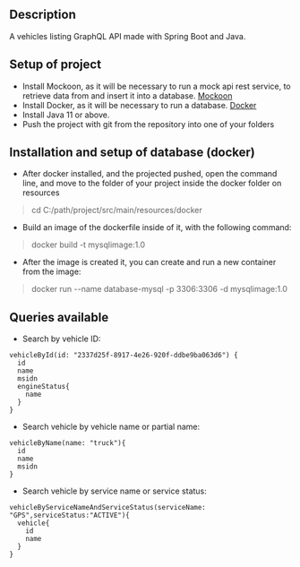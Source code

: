 ## Description

A vehicles listing GraphQL API made with Spring Boot and Java.

## Setup of project

- Install Mockoon, as it will be necessary to run a mock api rest service, to retrieve data from and insert it into a database. [Mockoon](https://mockoon.com/)
- Install Docker, as it will be necessary to run a database. [Docker](https://docs.docker.com/desktop/install/windows-install/#:~:text=Double%2Dclick%20Docker%20Desktop%20Installer,bottom%20of%20your%20web%20browser.)
- Install Java 11 or above.
- Push the project with git from the repository into one of your folders

## Installation and setup of database (docker)
- After docker installed, and the projected pushed, open the command line, and move to the folder of your project inside the docker folder on resources
> cd C:/path/project/src/main/resources/docker
- Build an image of the dockerfile inside of it, with the following command:
> docker build -t mysqlimage:1.0
- After the image is created it, you can create and run a new container from the image:
> docker run --name database-mysql -p 3306:3306 -d mysqlimage:1.0

## Queries available
- Search by vehicle ID:
```
vehicleById(id: "2337d25f-8917-4e26-920f-ddbe9ba063d6") {
  id
  name
  msidn
  engineStatus{
    name
  }
}
```

- Search vehicle by vehicle name or partial name:
```
vehicleByName(name: "truck"){
  id
  name
  msidn
}
```

- Search vehicle by service name or service status:
```
vehicleByServiceNameAndServiceStatus(serviceName: "GPS",serviceStatus:"ACTIVE"){
  vehicle{
    id
    name
  }
}
```